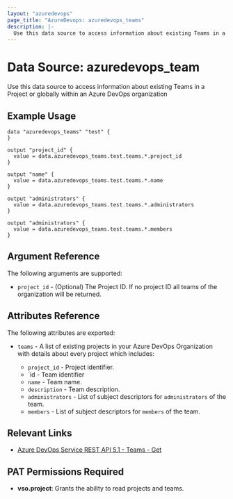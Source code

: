```yaml
---
layout: "azuredevops"
page_title: "AzureDevops: azuredevops_teams"
description: |-
  Use this data source to access information about existing Teams in a Project or globally within an Azure DevOps organization
---
```


# Data Source: azuredevops_team

Use this data source to access information about existing Teams in a Project or globally within an Azure DevOps organization

## Example Usage

```hcl
data "azuredevops_teams" "test" {
}

output "project_id" {
  value = data.azuredevops_teams.test.teams.*.project_id
}

output "name" {
  value = data.azuredevops_teams.test.teams.*.name
}

output "administrators" {
  value = data.azuredevops_teams.test.teams.*.administrators
}

output "administrators" {
  value = data.azuredevops_teams.test.teams.*.members
}
```

## Argument Reference

The following arguments are supported:

- `project_id` - (Optional) The Project ID. If no project ID all teams of the organization will be returned.

## Attributes Reference

The following attributes are exported:

- `teams` - A list of existing projects in your Azure DevOps Organization with details about every project which includes:

  - `project_id` - Project identifier.
  - `id - Team identifier
  - `name` - Team name.
  - `description` - Team description.
  - `administrators` - List of subject descriptors for `administrators` of the team.
  - `members` - List of subject descriptors for `members` of the team.

## Relevant Links

- [Azure DevOps Service REST API 5.1 - Teams - Get](https://docs.microsoft.com/en-us/rest/api/azure/devops/core/teams/get?view=azure-devops-rest-5.1)

## PAT Permissions Required

- **vso.project**:	Grants the ability to read projects and teams.
